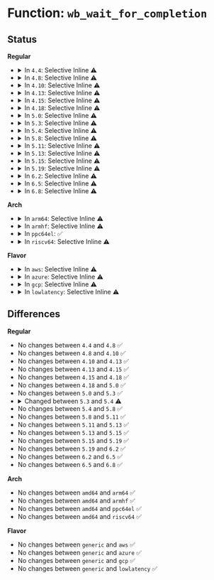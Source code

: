 # Function: <code>wb_wait_for_completion</code>

## Status
<b>Regular</b>
<ul>
<li>
<details>
<summary>In <code>4.4</code>: Selective Inline ⚠️</summary>

```c
void wb_wait_for_completion(struct backing_dev_info *bdi, struct wb_completion *done);
```

**Collision:** Unique Static

**Inline:** Selective

**Transformation:** False

**Instances:**

```
In fs/fs-writeback.c (ffffffff81236730)
Location: fs/fs-writeback.c:203
Inline: True
Direct callers:
  - fs/fs-writeback.c:bdi_split_work_to_wbs
  - fs/fs-writeback.c:__writeback_inodes_sb_nr
  - fs/fs-writeback.c:sync_inodes_sb
```
**Symbols:**

```
ffffffff81236730-ffffffff812367c8: wb_wait_for_completion (STB_LOCAL)
```
</details>
</li>
<li>
<details>
<summary>In <code>4.8</code>: Selective Inline ⚠️</summary>

```c
void wb_wait_for_completion(struct backing_dev_info *bdi, struct wb_completion *done);
```

**Collision:** Unique Static

**Inline:** Selective

**Transformation:** False

**Instances:**

```
In fs/fs-writeback.c (ffffffff8125fdd0)
Location: fs/fs-writeback.c:203
Inline: True
Direct callers:
  - fs/fs-writeback.c:sync_inodes_sb
  - fs/fs-writeback.c:__writeback_inodes_sb_nr
  - fs/fs-writeback.c:bdi_split_work_to_wbs
```
**Symbols:**

```
ffffffff8125fdd0-ffffffff8125fe68: wb_wait_for_completion (STB_LOCAL)
```
</details>
</li>
<li>
<details>
<summary>In <code>4.10</code>: Selective Inline ⚠️</summary>

```c
void wb_wait_for_completion(struct backing_dev_info *bdi, struct wb_completion *done);
```

**Collision:** Unique Static

**Inline:** Selective

**Transformation:** False

**Instances:**

```
In fs/fs-writeback.c (ffffffff812732f0)
Location: fs/fs-writeback.c:203
Inline: True
Direct callers:
  - fs/fs-writeback.c:sync_inodes_sb
  - fs/fs-writeback.c:__writeback_inodes_sb_nr
  - fs/fs-writeback.c:bdi_split_work_to_wbs
```
**Symbols:**

```
ffffffff812732f0-ffffffff8127337e: wb_wait_for_completion (STB_LOCAL)
```
</details>
</li>
<li>
<details>
<summary>In <code>4.13</code>: Selective Inline ⚠️</summary>

```c
void wb_wait_for_completion(struct backing_dev_info *bdi, struct wb_completion *done);
```

**Collision:** Unique Static

**Inline:** Selective

**Transformation:** False

**Instances:**

```
In fs/fs-writeback.c (ffffffff81280850)
Location: fs/fs-writeback.c:217
Inline: True
Direct callers:
  - fs/fs-writeback.c:sync_inodes_sb
  - fs/fs-writeback.c:__writeback_inodes_sb_nr
  - fs/fs-writeback.c:bdi_split_work_to_wbs
```
**Symbols:**

```
ffffffff81280850-ffffffff812808de: wb_wait_for_completion (STB_LOCAL)
```
</details>
</li>
<li>
<details>
<summary>In <code>4.15</code>: Selective Inline ⚠️</summary>

```c
void wb_wait_for_completion(struct backing_dev_info *bdi, struct wb_completion *done);
```

**Collision:** Unique Static

**Inline:** Selective

**Transformation:** False

**Instances:**

```
In fs/fs-writeback.c (ffffffff812a33f0)
Location: fs/fs-writeback.c:217
Inline: True
Direct callers:
  - fs/fs-writeback.c:sync_inodes_sb
  - fs/fs-writeback.c:__writeback_inodes_sb_nr
  - fs/fs-writeback.c:bdi_split_work_to_wbs
```
**Symbols:**

```
ffffffff812a33f0-ffffffff812a347e: wb_wait_for_completion (STB_LOCAL)
```
</details>
</li>
<li>
<details>
<summary>In <code>4.18</code>: Selective Inline ⚠️</summary>

```c
void wb_wait_for_completion(struct backing_dev_info *bdi, struct wb_completion *done);
```

**Collision:** Unique Static

**Inline:** Selective

**Transformation:** False

**Instances:**

```
In fs/fs-writeback.c (ffffffff812c9e40)
Location: fs/fs-writeback.c:217
Inline: True
Direct callers:
  - fs/fs-writeback.c:sync_inodes_sb
  - fs/fs-writeback.c:__writeback_inodes_sb_nr
  - fs/fs-writeback.c:bdi_split_work_to_wbs
```
**Symbols:**

```
ffffffff812c9e40-ffffffff812c9ece: wb_wait_for_completion (STB_LOCAL)
```
</details>
</li>
<li>
<details>
<summary>In <code>5.0</code>: Selective Inline ⚠️</summary>

```c
void wb_wait_for_completion(struct backing_dev_info *bdi, struct wb_completion *done);
```

**Collision:** Unique Static

**Inline:** Selective

**Transformation:** False

**Instances:**

```
In fs/fs-writeback.c (ffffffff812df000)
Location: fs/fs-writeback.c:217
Inline: True
Direct callers:
  - fs/fs-writeback.c:sync_inodes_sb
  - fs/fs-writeback.c:__writeback_inodes_sb_nr
  - fs/fs-writeback.c:bdi_split_work_to_wbs
```
**Symbols:**

```
ffffffff812df000-ffffffff812df08e: wb_wait_for_completion (STB_LOCAL)
```
</details>
</li>
<li>
<details>
<summary>In <code>5.3</code>: Selective Inline ⚠️</summary>

```c
void wb_wait_for_completion(struct backing_dev_info *bdi, struct wb_completion *done);
```

**Collision:** Unique Static

**Inline:** Selective

**Transformation:** False

**Instances:**

```
In fs/fs-writeback.c (ffffffff812fd6c0)
Location: fs/fs-writeback.c:218
Inline: True
Direct callers:
  - fs/fs-writeback.c:sync_inodes_sb
  - fs/fs-writeback.c:__writeback_inodes_sb_nr
  - fs/fs-writeback.c:bdi_split_work_to_wbs
```
**Symbols:**

```
ffffffff812fd6c0-ffffffff812fd74e: wb_wait_for_completion (STB_LOCAL)
```
</details>
</li>
<li>
<details>
<summary>In <code>5.4</code>: Selective Inline ⚠️</summary>

```c
void wb_wait_for_completion(struct wb_completion *done);
```

**Collision:** Unique Global

**Inline:** Selective

**Transformation:** False

**Instances:**

```
In fs/fs-writeback.c (ffffffff81314200)
Location: fs/fs-writeback.c:205
Inline: True
Direct callers:
  - mm/memcontrol.c:mem_cgroup_css_free
  - mm/memcontrol.c:mem_cgroup_css_free
  - mm/memcontrol.c:mem_cgroup_css_free
  - mm/memcontrol.c:mem_cgroup_css_free
  - fs/fs-writeback.c:sync_inodes_sb
  - fs/fs-writeback.c:__writeback_inodes_sb_nr
  - fs/fs-writeback.c:bdi_split_work_to_wbs
```
**Symbols:**

```
ffffffff81314200-ffffffff81314282: wb_wait_for_completion (STB_GLOBAL)
```
</details>
</li>
<li>
<details>
<summary>In <code>5.8</code>: Selective Inline ⚠️</summary>

```c
void wb_wait_for_completion(struct wb_completion *done);
```

**Collision:** Unique Global

**Inline:** Selective

**Transformation:** False

**Instances:**

```
In fs/fs-writeback.c (ffffffff8134dd30)
Location: fs/fs-writeback.c:206
Inline: True
Direct callers:
  - mm/memcontrol.c:mem_cgroup_css_free
  - mm/memcontrol.c:mem_cgroup_css_free
  - mm/memcontrol.c:mem_cgroup_css_free
  - mm/memcontrol.c:mem_cgroup_css_free
  - fs/fs-writeback.c:sync_inodes_sb
  - fs/fs-writeback.c:bdi_split_work_to_wbs
```
**Symbols:**

```
ffffffff8134dd30-ffffffff8134ddb1: wb_wait_for_completion (STB_GLOBAL)
```
</details>
</li>
<li>
<details>
<summary>In <code>5.11</code>: Selective Inline ⚠️</summary>

```c
void wb_wait_for_completion(struct wb_completion *done);
```

**Collision:** Unique Global

**Inline:** Selective

**Transformation:** False

**Instances:**

```
In fs/fs-writeback.c (ffffffff8135abb0)
Location: fs/fs-writeback.c:206
Inline: True
Direct callers:
  - mm/memcontrol.c:mem_cgroup_css_free
  - mm/memcontrol.c:mem_cgroup_css_free
  - mm/memcontrol.c:mem_cgroup_css_free
  - mm/memcontrol.c:mem_cgroup_css_free
  - fs/fs-writeback.c:sync_inodes_sb
  - fs/fs-writeback.c:bdi_split_work_to_wbs
```
**Symbols:**

```
ffffffff8135abb0-ffffffff8135ac31: wb_wait_for_completion (STB_GLOBAL)
```
</details>
</li>
<li>
<details>
<summary>In <code>5.13</code>: Selective Inline ⚠️</summary>

```c
void wb_wait_for_completion(struct wb_completion *done);
```

**Collision:** Unique Global

**Inline:** Selective

**Transformation:** False

**Instances:**

```
In fs/fs-writeback.c (ffffffff813617b0)
Location: fs/fs-writeback.c:206
Inline: True
Direct callers:
  - mm/memcontrol.c:mem_cgroup_css_free
  - mm/memcontrol.c:mem_cgroup_css_free
  - mm/memcontrol.c:mem_cgroup_css_free
  - mm/memcontrol.c:mem_cgroup_css_free
  - fs/fs-writeback.c:sync_inodes_sb
  - fs/fs-writeback.c:bdi_split_work_to_wbs
```
**Symbols:**

```
ffffffff813617b0-ffffffff81361831: wb_wait_for_completion (STB_GLOBAL)
```
</details>
</li>
<li>
<details>
<summary>In <code>5.15</code>: Selective Inline ⚠️</summary>

```c
void wb_wait_for_completion(struct wb_completion *done);
```

**Collision:** Unique Global

**Inline:** Selective

**Transformation:** False

**Instances:**

```
In fs/fs-writeback.c (ffffffff813afe10)
Location: fs/fs-writeback.c:187
Inline: True
Direct callers:
  - mm/memcontrol.c:mem_cgroup_css_free
  - mm/memcontrol.c:mem_cgroup_css_free
  - mm/memcontrol.c:mem_cgroup_css_free
  - mm/memcontrol.c:mem_cgroup_css_free
  - fs/fs-writeback.c:sync_inodes_sb
  - fs/fs-writeback.c:bdi_split_work_to_wbs
```
**Symbols:**

```
ffffffff813afe10-ffffffff813afe91: wb_wait_for_completion (STB_GLOBAL)
```
</details>
</li>
<li>
<details>
<summary>In <code>5.19</code>: Selective Inline ⚠️</summary>

```c
void wb_wait_for_completion(struct wb_completion *done);
```

**Collision:** Unique Global

**Inline:** Selective

**Transformation:** False

**Instances:**

```
In fs/fs-writeback.c (ffffffff814349b0)
Location: fs/fs-writeback.c:188
Inline: True
Direct callers:
  - mm/memcontrol.c:mem_cgroup_css_free
  - mm/memcontrol.c:mem_cgroup_css_free
  - mm/memcontrol.c:mem_cgroup_css_free
  - mm/memcontrol.c:mem_cgroup_css_free
  - fs/fs-writeback.c:sync_inodes_sb
  - fs/fs-writeback.c:bdi_split_work_to_wbs
```
**Symbols:**

```
ffffffff814349b0-ffffffff81434a68: wb_wait_for_completion (STB_GLOBAL)
```
</details>
</li>
<li>
<details>
<summary>In <code>6.2</code>: Selective Inline ⚠️</summary>

```c
void wb_wait_for_completion(struct wb_completion *done);
```

**Collision:** Unique Global

**Inline:** Selective

**Transformation:** False

**Instances:**

```
In fs/fs-writeback.c (ffffffff814c29a0)
Location: fs/fs-writeback.c:189
Inline: True
Direct callers:
  - mm/memcontrol.c:mem_cgroup_css_free
  - mm/memcontrol.c:mem_cgroup_css_free
  - mm/memcontrol.c:mem_cgroup_css_free
  - mm/memcontrol.c:mem_cgroup_css_free
  - fs/fs-writeback.c:sync_inodes_sb
  - fs/fs-writeback.c:bdi_split_work_to_wbs
```
**Symbols:**

```
ffffffff814c29a0-ffffffff814c2a58: wb_wait_for_completion (STB_GLOBAL)
```
</details>
</li>
<li>
<details>
<summary>In <code>6.5</code>: Selective Inline ⚠️</summary>

```c
void wb_wait_for_completion(struct wb_completion *done);
```

**Collision:** Unique Global

**Inline:** Selective

**Transformation:** False

**Instances:**

```
In fs/fs-writeback.c (ffffffff814f7d60)
Location: fs/fs-writeback.c:189
Inline: True
Direct callers:
  - mm/memcontrol.c:mem_cgroup_css_free
  - mm/memcontrol.c:mem_cgroup_css_free
  - mm/memcontrol.c:mem_cgroup_css_free
  - mm/memcontrol.c:mem_cgroup_css_free
  - fs/fs-writeback.c:sync_inodes_sb
  - fs/fs-writeback.c:bdi_split_work_to_wbs
```
**Symbols:**

```
ffffffff814f7d60-ffffffff814f7e18: wb_wait_for_completion (STB_GLOBAL)
```
</details>
</li>
<li>
<details>
<summary>In <code>6.8</code>: Selective Inline ⚠️</summary>

```c
void wb_wait_for_completion(struct wb_completion *done);
```

**Collision:** Unique Global

**Inline:** Selective

**Transformation:** False

**Instances:**

```
In fs/fs-writeback.c (ffffffff8152c4b0)
Location: fs/fs-writeback.c:189
Inline: True
Direct callers:
  - mm/memcontrol.c:mem_cgroup_css_free
  - mm/memcontrol.c:mem_cgroup_css_free
  - mm/memcontrol.c:mem_cgroup_css_free
  - mm/memcontrol.c:mem_cgroup_css_free
  - fs/fs-writeback.c:sync_inodes_sb
  - fs/fs-writeback.c:bdi_split_work_to_wbs
```
**Symbols:**

```
ffffffff8152c4b0-ffffffff8152c568: wb_wait_for_completion (STB_GLOBAL)
```
</details>
</li>
</ul>
<b>Arch</b>
<ul>
<li>
<details>
<summary>In <code>arm64</code>: Selective Inline ⚠️</summary>

```c
void wb_wait_for_completion(struct wb_completion *done);
```

**Collision:** Unique Global

**Inline:** Selective

**Transformation:** False

**Instances:**

```
In fs/fs-writeback.c (ffff8000103c9fb8)
Location: fs/fs-writeback.c:205
Inline: True
Direct callers:
  - mm/memcontrol.c:mem_cgroup_css_free
  - mm/memcontrol.c:mem_cgroup_css_free
  - mm/memcontrol.c:mem_cgroup_css_free
  - mm/memcontrol.c:mem_cgroup_css_free
  - fs/fs-writeback.c:sync_inodes_sb
  - fs/fs-writeback.c:__writeback_inodes_sb_nr
  - fs/fs-writeback.c:bdi_split_work_to_wbs
```
**Symbols:**

```
ffff8000103c9fb8-ffff8000103ca070: wb_wait_for_completion (STB_GLOBAL)
```
</details>
</li>
<li>
<details>
<summary>In <code>armhf</code>: Selective Inline ⚠️</summary>

```c
void wb_wait_for_completion(struct wb_completion *done);
```

**Collision:** Unique Global

**Inline:** Selective

**Transformation:** False

**Instances:**

```
In fs/fs-writeback.c (c05a65b0)
Location: fs/fs-writeback.c:205
Inline: True
Direct callers:
  - mm/memcontrol.c:mem_cgroup_css_free
  - mm/memcontrol.c:mem_cgroup_css_free
  - mm/memcontrol.c:mem_cgroup_css_free
  - mm/memcontrol.c:mem_cgroup_css_free
  - fs/fs-writeback.c:sync_inodes_sb
  - fs/fs-writeback.c:__writeback_inodes_sb_nr
  - fs/fs-writeback.c:bdi_split_work_to_wbs
```
**Symbols:**

```
c05a65b0-c05a666c: wb_wait_for_completion (STB_GLOBAL)
```
</details>
</li>
<li>
<details>
<summary>In <code>ppc64el</code>: ✅</summary>

```c
void wb_wait_for_completion(struct wb_completion *done);
```

**Collision:** Unique Global

**Inline:** No

**Transformation:** False

**Instances:**

```
In fs/fs-writeback.c (c0000000004cb800)
Location: fs/fs-writeback.c:205
Inline: False
Direct callers:
  - mm/memcontrol.c:mem_cgroup_css_free
  - mm/memcontrol.c:mem_cgroup_css_free
  - mm/memcontrol.c:mem_cgroup_css_free
  - mm/memcontrol.c:mem_cgroup_css_free
  - fs/fs-writeback.c:sync_inodes_sb
  - fs/fs-writeback.c:__writeback_inodes_sb_nr
  - fs/fs-writeback.c:bdi_split_work_to_wbs
```
**Symbols:**

```
c0000000004cb800-c0000000004cb8e4: wb_wait_for_completion (STB_GLOBAL)
```
</details>
</li>
<li>
<details>
<summary>In <code>riscv64</code>: Selective Inline ⚠️</summary>

```c
void wb_wait_for_completion(struct wb_completion *done);
```

**Collision:** Unique Global

**Inline:** Selective

**Transformation:** False

**Instances:**

```
In fs/fs-writeback.c (ffffffe0002882e0)
Location: fs/fs-writeback.c:205
Inline: True
Direct callers:
  - mm/memcontrol.c:mem_cgroup_css_free
  - mm/memcontrol.c:mem_cgroup_css_free
  - mm/memcontrol.c:mem_cgroup_css_free
  - mm/memcontrol.c:mem_cgroup_css_free
  - fs/fs-writeback.c:sync_inodes_sb
  - fs/fs-writeback.c:__writeback_inodes_sb_nr
  - fs/fs-writeback.c:bdi_split_work_to_wbs
```
**Symbols:**

```
ffffffe0002882e0-ffffffe00028835a: wb_wait_for_completion (STB_GLOBAL)
```
</details>
</li>
</ul>
<b>Flavor</b>
<ul>
<li>
<details>
<summary>In <code>aws</code>: Selective Inline ⚠️</summary>

```c
void wb_wait_for_completion(struct wb_completion *done);
```

**Collision:** Unique Global

**Inline:** Selective

**Transformation:** False

**Instances:**

```
In fs/fs-writeback.c (ffffffff8130c7e0)
Location: fs/fs-writeback.c:205
Inline: True
Direct callers:
  - mm/memcontrol.c:mem_cgroup_css_free
  - mm/memcontrol.c:mem_cgroup_css_free
  - mm/memcontrol.c:mem_cgroup_css_free
  - mm/memcontrol.c:mem_cgroup_css_free
  - fs/fs-writeback.c:sync_inodes_sb
  - fs/fs-writeback.c:__writeback_inodes_sb_nr
  - fs/fs-writeback.c:bdi_split_work_to_wbs
```
**Symbols:**

```
ffffffff8130c7e0-ffffffff8130c862: wb_wait_for_completion (STB_GLOBAL)
```
</details>
</li>
<li>
<details>
<summary>In <code>azure</code>: Selective Inline ⚠️</summary>

```c
void wb_wait_for_completion(struct wb_completion *done);
```

**Collision:** Unique Global

**Inline:** Selective

**Transformation:** False

**Instances:**

```
In fs/fs-writeback.c (ffffffff812fd400)
Location: fs/fs-writeback.c:205
Inline: True
Direct callers:
  - mm/memcontrol.c:mem_cgroup_css_free
  - mm/memcontrol.c:mem_cgroup_css_free
  - mm/memcontrol.c:mem_cgroup_css_free
  - mm/memcontrol.c:mem_cgroup_css_free
  - fs/fs-writeback.c:sync_inodes_sb
  - fs/fs-writeback.c:__writeback_inodes_sb_nr
  - fs/fs-writeback.c:bdi_split_work_to_wbs
```
**Symbols:**

```
ffffffff812fd400-ffffffff812fd482: wb_wait_for_completion (STB_GLOBAL)
```
</details>
</li>
<li>
<details>
<summary>In <code>gcp</code>: Selective Inline ⚠️</summary>

```c
void wb_wait_for_completion(struct wb_completion *done);
```

**Collision:** Unique Global

**Inline:** Selective

**Transformation:** False

**Instances:**

```
In fs/fs-writeback.c (ffffffff8130a5d0)
Location: fs/fs-writeback.c:205
Inline: True
Direct callers:
  - mm/memcontrol.c:mem_cgroup_css_free
  - mm/memcontrol.c:mem_cgroup_css_free
  - mm/memcontrol.c:mem_cgroup_css_free
  - mm/memcontrol.c:mem_cgroup_css_free
  - fs/fs-writeback.c:sync_inodes_sb
  - fs/fs-writeback.c:__writeback_inodes_sb_nr
  - fs/fs-writeback.c:bdi_split_work_to_wbs
```
**Symbols:**

```
ffffffff8130a5d0-ffffffff8130a652: wb_wait_for_completion (STB_GLOBAL)
```
</details>
</li>
<li>
<details>
<summary>In <code>lowlatency</code>: Selective Inline ⚠️</summary>

```c
void wb_wait_for_completion(struct wb_completion *done);
```

**Collision:** Unique Global

**Inline:** Selective

**Transformation:** False

**Instances:**

```
In fs/fs-writeback.c (ffffffff8131bc90)
Location: fs/fs-writeback.c:205
Inline: True
Direct callers:
  - mm/memcontrol.c:mem_cgroup_css_free
  - mm/memcontrol.c:mem_cgroup_css_free
  - mm/memcontrol.c:mem_cgroup_css_free
  - mm/memcontrol.c:mem_cgroup_css_free
  - fs/fs-writeback.c:sync_inodes_sb
  - fs/fs-writeback.c:__writeback_inodes_sb_nr
  - fs/fs-writeback.c:bdi_split_work_to_wbs
```
**Symbols:**

```
ffffffff8131bc90-ffffffff8131bd0d: wb_wait_for_completion (STB_GLOBAL)
```
</details>
</li>
</ul>

## Differences
<b>Regular</b>
<ul>
<li>
No changes between <code>4.4</code> and <code>4.8</code> ✅
</li>
<li>
No changes between <code>4.8</code> and <code>4.10</code> ✅
</li>
<li>
No changes between <code>4.10</code> and <code>4.13</code> ✅
</li>
<li>
No changes between <code>4.13</code> and <code>4.15</code> ✅
</li>
<li>
No changes between <code>4.15</code> and <code>4.18</code> ✅
</li>
<li>
No changes between <code>4.18</code> and <code>5.0</code> ✅
</li>
<li>
No changes between <code>5.0</code> and <code>5.3</code> ✅
</li>
<li>
<details>
<summary>Changed between <code>5.3</code> and <code>5.4</code> ⚠️</summary>
<ul>
<li>
<b>Param removed. </b>
<code>struct backing_dev_info *bdi</code>
</li>
<li>
<b>Param reordered. </b>
<code>bdi, done</code> ➡️ <code>done</code>
</li>
</ul>
</details>
</li>
<li>
No changes between <code>5.4</code> and <code>5.8</code> ✅
</li>
<li>
No changes between <code>5.8</code> and <code>5.11</code> ✅
</li>
<li>
No changes between <code>5.11</code> and <code>5.13</code> ✅
</li>
<li>
No changes between <code>5.13</code> and <code>5.15</code> ✅
</li>
<li>
No changes between <code>5.15</code> and <code>5.19</code> ✅
</li>
<li>
No changes between <code>5.19</code> and <code>6.2</code> ✅
</li>
<li>
No changes between <code>6.2</code> and <code>6.5</code> ✅
</li>
<li>
No changes between <code>6.5</code> and <code>6.8</code> ✅
</li>
</ul>
<b>Arch</b>
<ul>
<li>
No changes between <code>amd64</code> and <code>arm64</code> ✅
</li>
<li>
No changes between <code>amd64</code> and <code>armhf</code> ✅
</li>
<li>
No changes between <code>amd64</code> and <code>ppc64el</code> ✅
</li>
<li>
No changes between <code>amd64</code> and <code>riscv64</code> ✅
</li>
</ul>
<b>Flavor</b>
<ul>
<li>
No changes between <code>generic</code> and <code>aws</code> ✅
</li>
<li>
No changes between <code>generic</code> and <code>azure</code> ✅
</li>
<li>
No changes between <code>generic</code> and <code>gcp</code> ✅
</li>
<li>
No changes between <code>generic</code> and <code>lowlatency</code> ✅
</li>
</ul>
